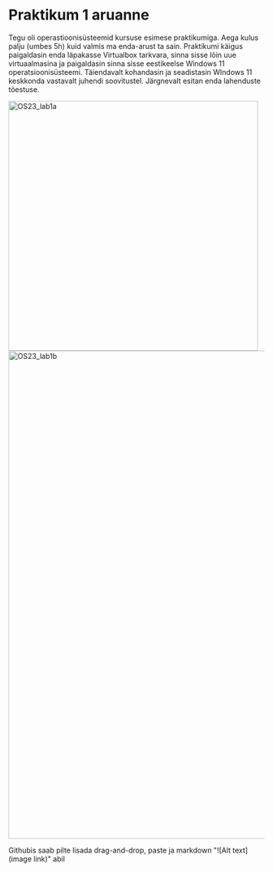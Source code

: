 # Praktikum 1 aruanne  

Tegu oli operastioonisüsteemid kursuse esimese praktikumiga. Aega kulus palju (umbes 5h) kuid valmis ma enda-arust ta sain. Praktikumi käigus paigaldasin enda läpakasse Virtualbox tarkvara, sinna sisse lõin uue virtuaalmasina ja paigaldasin sinna sisse eestikeelse Windows 11 operatsioonisüsteemi. Täiendavalt kohandasin ja seadistasin WIndows 11 keskkonda vastavalt juhendi soovitustel. Järgnevalt esitan enda lahenduste tõestuse.

<img width="491" alt="OS23_lab1a" src="https://github.com/alop372/opsys2023/assets/45405766/1d6911a5-90cd-467f-95b2-dd0ffb641da6">
<img width="959" alt="OS23_lab1b" src="https://github.com/alop372/opsys2023/assets/45405766/41d09c95-dcb2-42a5-951b-50e39b4e632f">

Githubis saab pilte lisada drag-and-drop, paste ja markdown "![Alt text](image link)" abil 

